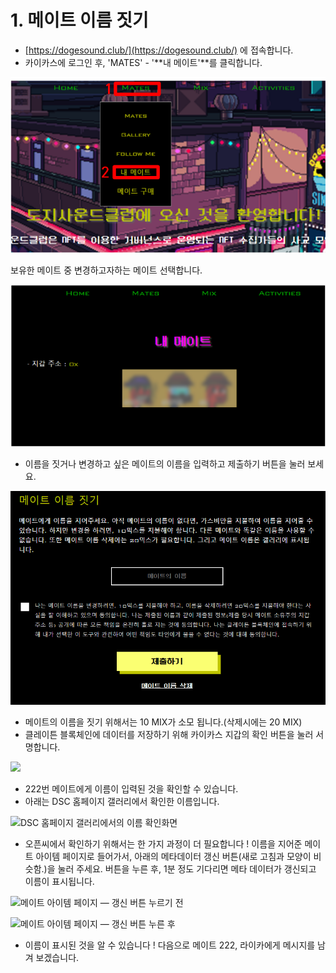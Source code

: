 # 1. 메이트 이름 짓기

* [https://dogesound.club/](https://dogesound.club/) 에 접속합니다.
* 카이카스에 로그인 후, 'MATES' - '**내 메이트'**를 클릭합니다.&#x20;

![](<../../.gitbook/assets/image (23).png>)

보유한 메이트 중 변경하고자하는 메이트 선택합니다.

![](../../.gitbook/assets/image.png)

* 이름을 짓거나 변경하고 싶은 메이트의 이름을 입력하고 제출하기 버튼을 눌러 보세요.

![](<../../.gitbook/assets/image (13).png>)

* 메이트의 이름을 짓기 위해서는 10 MIX가 소모 됩니다.(삭제시에는 20 MIX)   &#x20;
* 클레이튼 블록체인에 데이터를 저장하기 위해 카이카스 지갑의 확인 버튼을 눌러 서명합니다.

![](https://miro.medium.com/max/700/1\*L\_rUmKrd-qYTSWhKletv3Q.png)

* 222번 메이트에게 이름이 입력된 것을 확인할 수 있습니다.
* 아래는 DSC 홈페이지 갤러리에서 확인한 이름입니다.

![DSC 홈페이지 갤러리에서의 이름 확인화면](https://miro.medium.com/max/700/1\*\_13Q6vIzy6xMXWi2TgPcZQ.png)

* 오픈씨에서 확인하기 위해서는 한 가지 과정이 더 필요합니다 ! 이름을 지어준 메이트 아이템 페이지로 들어가서, 아래의 메타데이터 갱신 버튼(새로 고침과 모양이 비슷함.)을 눌러 주세요. 버튼을 누른 후, 1분 정도 기다리면 메타 데이터가 갱신되고 이름이 표시됩니다.

![메이트 아이템 페이지 — 갱신 버튼 누르기 전](https://miro.medium.com/max/700/1\*ILiCs\_i1FAyugE2R70yerg.png)

![메이트 아이템 페이지 — 갱신 버튼 누른 후](https://miro.medium.com/max/700/1\*p-jPrIkr8KeSFi5rDzKXDQ.png)

* 이름이 표시된 것을 알 수 있습니다 ! 다음으로 메이트 222, 라이카에게 메시지를 남겨 보겠습니다.
